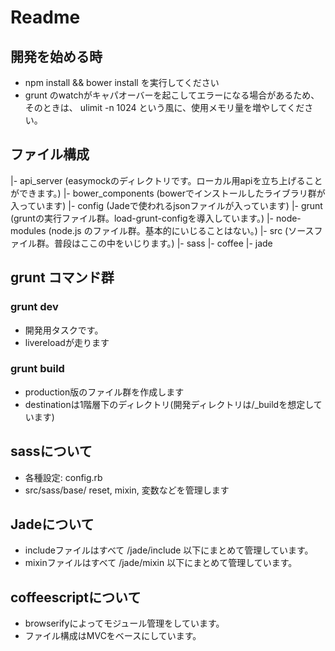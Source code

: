 # Readme

## 開発を始める時 
* npm install && bower install を実行してください
* grunt のwatchがキャパオーバーを起こしてエラーになる場合があるため、
  そのときは、 ulimit -n 1024 という風に、使用メモリ量を増やしてください。

## ファイル構成
 |- api_server (easymockのディレクトリです。ローカル用apiを立ち上げることができます。)
 |- bower_components (bowerでインストールしたライブラリ群が入っています)
 |- config (Jadeで使われるjsonファイルが入っています)
 |- grunt (gruntの実行ファイル群。load-grunt-configを導入しています。)
 |- node-modules (node.js のファイル群。基本的にいじることはない。)
 |- src (ソースファイル群。普段はここの中をいじります。)
    |- sass
    |- coffee 
    |- jade 

## grunt コマンド群

### grunt dev
* 開発用タスクです。
* livereloadが走ります

### grunt build
* production版のファイル群を作成します
* destinationは1階層下のディレクトリ(開発ディレクトリは/\_buildを想定しています)

## sassについて
- 各種設定: config.rb 
- src/sass/base/ reset, mixin, 変数などを管理します

## Jadeについて
- includeファイルはすべて /jade/include 以下にまとめて管理しています。
- mixinファイルはすべて /jade/mixin 以下にまとめて管理しています。

## coffeescriptについて
- browserifyによってモジュール管理をしています。
- ファイル構成はMVCをベースにしています。
